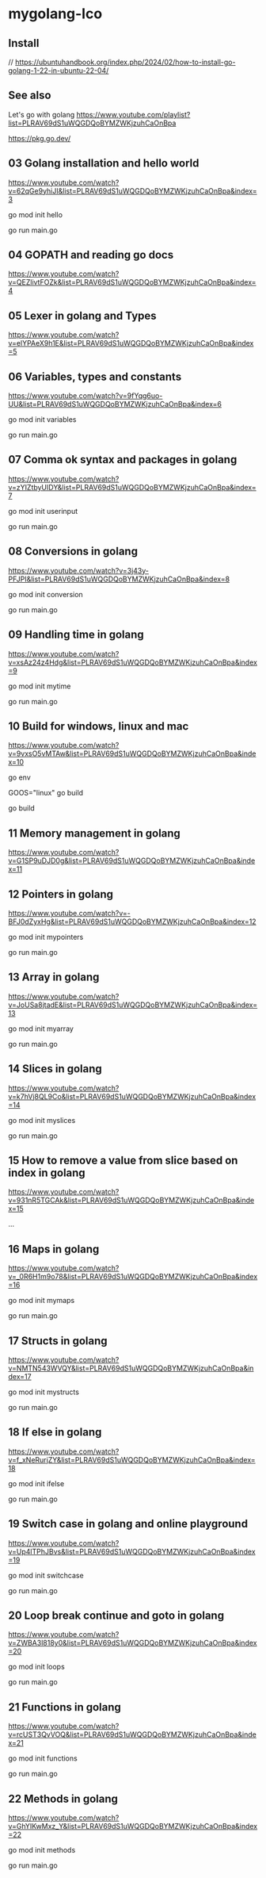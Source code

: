 # mygolang-lco

## Install

// https://ubuntuhandbook.org/index.php/2024/02/how-to-install-go-golang-1-22-in-ubuntu-22-04/

## See also

Let's go with golang
https://www.youtube.com/playlist?list=PLRAV69dS1uWQGDQoBYMZWKjzuhCaOnBpa

https://pkg.go.dev/

## 03 Golang installation and hello world
https://www.youtube.com/watch?v=62qGe9yhiJI&list=PLRAV69dS1uWQGDQoBYMZWKjzuhCaOnBpa&index=3

go mod init hello

go run main.go

## 04 GOPATH and reading go docs
https://www.youtube.com/watch?v=QEZlivtFOZk&list=PLRAV69dS1uWQGDQoBYMZWKjzuhCaOnBpa&index=4

## 05 Lexer in golang and Types
https://www.youtube.com/watch?v=elYPAeX9h1E&list=PLRAV69dS1uWQGDQoBYMZWKjzuhCaOnBpa&index=5

## 06 Variables, types and constants
https://www.youtube.com/watch?v=9fYqg6uo-UU&list=PLRAV69dS1uWQGDQoBYMZWKjzuhCaOnBpa&index=6

go mod init variables

go run main.go

## 07 Comma ok syntax and packages in golang
https://www.youtube.com/watch?v=zYIZtbyUIDY&list=PLRAV69dS1uWQGDQoBYMZWKjzuhCaOnBpa&index=7

go mod init userinput

go run main.go

## 08 Conversions in golang
https://www.youtube.com/watch?v=3j43y-PFJPI&list=PLRAV69dS1uWQGDQoBYMZWKjzuhCaOnBpa&index=8

go mod init conversion

go run main.go

## 09 Handling time in golang
https://www.youtube.com/watch?v=xsAz24z4Hdg&list=PLRAV69dS1uWQGDQoBYMZWKjzuhCaOnBpa&index=9

go mod init mytime

go run main.go

## 10 Build for windows, linux and mac
https://www.youtube.com/watch?v=9vxsO5vMTAw&list=PLRAV69dS1uWQGDQoBYMZWKjzuhCaOnBpa&index=10

go env

GOOS="linux" go build

go build

## 11 Memory management in golang
https://www.youtube.com/watch?v=G1SP9uDJD0g&list=PLRAV69dS1uWQGDQoBYMZWKjzuhCaOnBpa&index=11

## 12 Pointers in golang
https://www.youtube.com/watch?v=-BFJ0dZyxHg&list=PLRAV69dS1uWQGDQoBYMZWKjzuhCaOnBpa&index=12

go mod init mypointers

go run main.go

## 13 Array in golang
https://www.youtube.com/watch?v=JoUSa8jtadE&list=PLRAV69dS1uWQGDQoBYMZWKjzuhCaOnBpa&index=13

go mod init myarray

go run main.go

## 14 Slices in golang
https://www.youtube.com/watch?v=k7hVj8QL9Co&list=PLRAV69dS1uWQGDQoBYMZWKjzuhCaOnBpa&index=14

go mod init myslices

go run main.go

## 15 How to remove a value from slice based on index in golang
https://www.youtube.com/watch?v=931nR5TGCAk&list=PLRAV69dS1uWQGDQoBYMZWKjzuhCaOnBpa&index=15

...

## 16 Maps in golang
https://www.youtube.com/watch?v=_0R6H1m9o78&list=PLRAV69dS1uWQGDQoBYMZWKjzuhCaOnBpa&index=16

go mod init mymaps

go run main.go

## 17 Structs in golang
https://www.youtube.com/watch?v=NMTN543WVQY&list=PLRAV69dS1uWQGDQoBYMZWKjzuhCaOnBpa&index=17

go mod init mystructs

go run main.go

## 18 If else in golang
https://www.youtube.com/watch?v=f_xNeRurjZY&list=PLRAV69dS1uWQGDQoBYMZWKjzuhCaOnBpa&index=18

go mod init ifelse

go run main.go

## 19 Switch case in golang and online playground
https://www.youtube.com/watch?v=Up4lTPhJBvs&list=PLRAV69dS1uWQGDQoBYMZWKjzuhCaOnBpa&index=19

go mod init switchcase

go run main.go

## 20 Loop break continue and goto in golang
https://www.youtube.com/watch?v=ZWBA3l818y0&list=PLRAV69dS1uWQGDQoBYMZWKjzuhCaOnBpa&index=20

go mod init loops

go run main.go

## 21 Functions in golang
https://www.youtube.com/watch?v=rcUST3QvVOQ&list=PLRAV69dS1uWQGDQoBYMZWKjzuhCaOnBpa&index=21

go mod init functions

go run main.go

## 22 Methods in golang
https://www.youtube.com/watch?v=GhYIKwMxz_Y&list=PLRAV69dS1uWQGDQoBYMZWKjzuhCaOnBpa&index=22

go mod init methods

go run main.go

